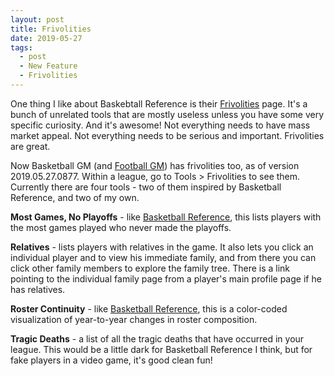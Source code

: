 ```yaml
---
layout: post
title: Frivolities
date: 2019-05-27
tags:
  - post
  - New Feature
  - Frivolities
---
```


One thing I like about Baskebtall Reference is their [Frivolities](https://www.basketball-reference.com/friv/) page. It's a bunch of unrelated tools that are mostly useless unless you have some very specific curiosity. And it's awesome! Not everything needs to have mass market appeal. Not everything needs to be serious and important. Frivolities are great.

Now Basketball GM (and [Football GM](/football/)) has frivolities too, as of version 2019.05.27.0877. Within a league, go to Tools > Frivolities to see them. Currently there are four tools - two of them inspired by Basketball Reference, and two of my own.

**Most Games, No Playoffs** - like [Basketball Reference](https://www.basketball-reference.com/friv/most_g_no_playoffs.html), this lists players with the most games played who never made the playoffs.

**Relatives** - lists players with relatives in the game. It also lets you click an individual player and to view his immediate family, and from there you can click other family members to explore the family tree. There is a link pointing to the individual family page from a player's main profile page if he has relatives.

**Roster Continuity** - like [Basketball Reference](https://www.basketball-reference.com/friv/continuity.html), this is a color-coded visualization of year-to-year changes in roster composition.

**Tragic Deaths** - a list of all the tragic deaths that have occurred in your league. This would be a little dark for Basketball Reference I think, but for fake players in a video game, it's good clean fun!
